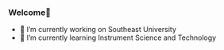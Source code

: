 ### Welcome👋

- 🔭 I’m currently working on Southeast University
- 🌱 I’m currently learning Instrument Science and Technology

